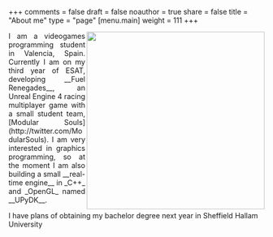 +++
comments = false
draft = false
noauthor = true
share = false
title = "About me"
type = "page"
[menu.main]
weight = 111
+++

[//]: # (Comment)
<img src="/content/images/2018/apr/victor.jpg" align="right" width="350px"/>

<p align="justify">
I am a videogames programming student in Valencia, Spain. Currently I am on 
my third year of ESAT, developing __Fuel Renegades__, an Unreal Engine 4 racing multiplayer 
game with a small student team, [Modular Souls](http://twitter.com/ModularSouls).
I am very interested in graphics programming, so at the moment I am also building a 
small __real-time engine__ in _C++_ and _OpenGL_ named __UPyDK__.
</p>
I have plans of obtaining my bachelor degree next year in Sheffield Hallam University
